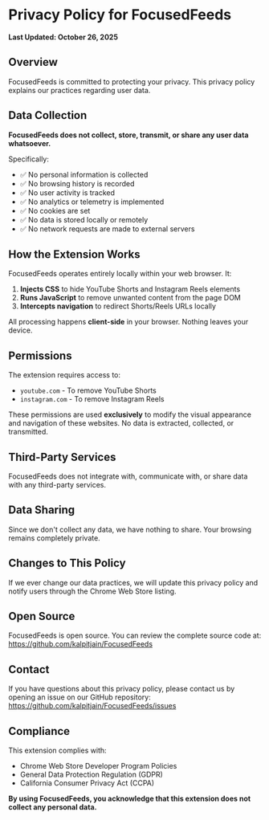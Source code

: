 # Privacy Policy for FocusedFeeds

**Last Updated: October 26, 2025**

## Overview

FocusedFeeds is committed to protecting your privacy. This privacy policy explains our practices regarding user data.

## Data Collection

**FocusedFeeds does not collect, store, transmit, or share any user data whatsoever.**

Specifically:
- ✅ No personal information is collected
- ✅ No browsing history is recorded
- ✅ No user activity is tracked
- ✅ No analytics or telemetry is implemented
- ✅ No cookies are set
- ✅ No data is stored locally or remotely
- ✅ No network requests are made to external servers

## How the Extension Works

FocusedFeeds operates entirely locally within your web browser. It:

1. **Injects CSS** to hide YouTube Shorts and Instagram Reels elements
2. **Runs JavaScript** to remove unwanted content from the page DOM
3. **Intercepts navigation** to redirect Shorts/Reels URLs locally

All processing happens **client-side** in your browser. Nothing leaves your device.

## Permissions

The extension requires access to:
- `youtube.com` - To remove YouTube Shorts
- `instagram.com` - To remove Instagram Reels

These permissions are used **exclusively** to modify the visual appearance and navigation of these websites. No data is extracted, collected, or transmitted.

## Third-Party Services

FocusedFeeds does not integrate with, communicate with, or share data with any third-party services.

## Data Sharing

Since we don't collect any data, we have nothing to share. Your browsing remains completely private.

## Changes to This Policy

If we ever change our data practices, we will update this privacy policy and notify users through the Chrome Web Store listing.

## Open Source

FocusedFeeds is open source. You can review the complete source code at:
https://github.com/kalpitjain/FocusedFeeds

## Contact

If you have questions about this privacy policy, please contact us by opening an issue on our GitHub repository:
https://github.com/kalpitjain/FocusedFeeds/issues

## Compliance

This extension complies with:
- Chrome Web Store Developer Program Policies
- General Data Protection Regulation (GDPR)
- California Consumer Privacy Act (CCPA)

**By using FocusedFeeds, you acknowledge that this extension does not collect any personal data.**
